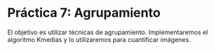 # Práctica 7: Agrupamiento
El objetivo es utilizar técnicas de agrupamiento. Implementaremos el algoritmo Kmedias y lo utilizaremos para cuantificar imágenes.
